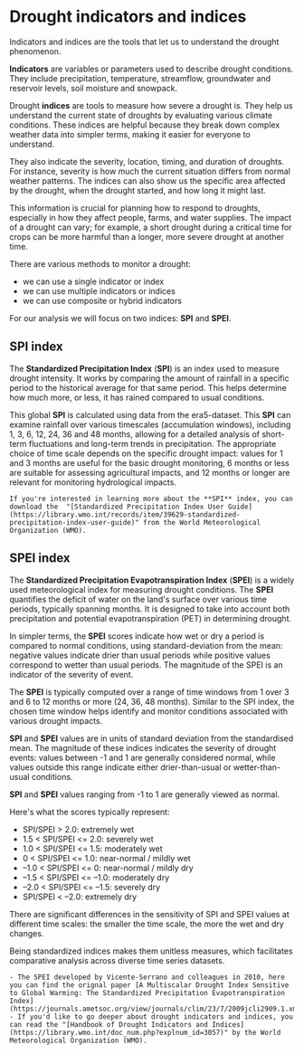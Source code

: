 # Drought indicators and indices

Indicators and indices are the tools that let us to understand the drought phenomenon.

**Indicators** are variables or parameters used to describe drought conditions. They include precipitation, temperature, streamflow, groundwater and reservoir levels, soil moisture and snowpack.

Drought **indices** are tools to measure how severe a drought is. They help us understand the current state of droughts by evaluating various climate conditions. These indices are helpful because they break down complex weather data into simpler terms, making it easier for everyone to understand. 

They also indicate the severity, location, timing, and duration of droughts. For instance, severity is how much the current situation differs from normal weather patterns. The indices can also show us the specific area affected by the drought, when the drought started, and how long it might last. 

This information is crucial for planning how to respond to droughts, especially in how they affect people, farms, and water supplies. The impact of a drought can vary; for example, a short drought during a critical time for crops can be more harmful than a longer, more severe drought at another time.

There are various methods to monitor a drought: 
- we can use a single indicator or index
- we can use multiple indicators or indices
- we can use composite or hybrid indicators

For our analysis we will focus on two indices: **SPI** and **SPEI**.


## SPI index

The **Standardized Precipitation Index** (**SPI**) is an index used to measure drought intensity. It works by comparing the amount of rainfall in a specific period to the historical average for that same period. This helps determine how much more, or less, it has rained compared to usual conditions. 

This global **SPI** is calculated using data from the era5-dataset. This **SPI** can examine rainfall over various timescales (accumulation windows), including 1, 3, 6, 12, 24, 36 and 48 months, allowing for a detailed analysis of short-term fluctuations and long-term trends in precipitation. The appropriate choice of time scale depends on the specific drought impact: values for 1 and 3 months are useful for the basic drought monitoring, 6 months or less are suitable for assessing agricultural impacts, and 12 months or longer are relevant for monitoring hydrological impacts.



```{tip} 
If you're interested in learning more about the **SPI** index, you can download the  "[Standardized Precipitation Index User Guide](https://library.wmo.int/records/item/39629-standardized-precipitation-index-user-guide)" from the World Meteorological Organization (WMO).
```


## SPEI index


The **Standardized Precipitation Evapotranspiration Index** (**SPEI**) is a widely used meteorological index for measuring drought conditions. The **SPEI** quantifies the deficit of water on the land's surface over various time periods, typically spanning months. It is designed to take into account both precipitation and potential evapotranspiration (PET) in determining drought.

In simpler terms, the **SPEI** scores indicate how wet or dry a period is compared to normal conditions, using standard-deviation from the mean: negative values indicate drier than usual periods while positive values correspond to wetter than usual periods. The magnitude of the SPEI is an indicator of the severity of event.  


The **SPEI** is typically computed over a range of time windows from 1 over 3 and 6 to 12 months or more (24, 36, 48 months). Similar to the SPI index, the chosen time window helps identify and monitor conditions associated with various drought impacts.

**SPI** and **SPEI** values are in units of standard deviation from the standardised mean. The magnitude of these indices indicates the severity of drought events: values between -1 and 1 are generally considered normal, while values outside this range indicate either drier-than-usual or wetter-than-usual conditions.

**SPI** and **SPEI** values ranging from -1 to 1 are generally viewed as normal. 

Here's what the scores typically represent:

- SPI/SPEI > 2.0: extremely wet  
- 1.5 < SPI/SPEI <= 2.0: severely wet  
- 1.0 < SPI/SPEI <= 1.5: moderately wet  
- 0 < SPI/SPEI <= 1.0: near-normal / mildly wet  
- –1.0 < SPI/SPEI <= 0: near-normal / mildly dry  
- –1.5 < SPI/SPEI <= –1.0: moderately dry  
- –2.0 < SPI/SPEI <= –1.5: severely dry  
- SPI/SPEI < –2.0: extremely dry

There are significant differences in the sensitivity of SPI and SPEI values at different time scales: the smaller the time scale, the more the wet and dry changes.

Being standardized indices makes them unitless measures, which facilitates comparative analysis across diverse time series
datasets.


```{tip} 
- The SPEI developed by Vicente-Serrano and colleagues in 2010, here you can find the orignal paper [A Multiscalar Drought Index Sensitive to Global Warming: The Standardized Precipitation Evapotranspiration Index](https://journals.ametsoc.org/view/journals/clim/23/7/2009jcli2909.1.xml) 
- If you'd like to go deeper about drought indicators and indices, you can read the "[Handbook of Drought Indicators and Indices](https://library.wmo.int/doc_num.php?explnum_id=3057)" by the World Meteorological Organization (WMO).
```

